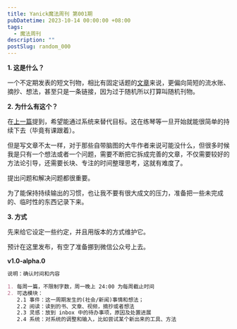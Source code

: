 ```yaml
---
title: Yanick魔法周刊 第001期
pubDatetime: 2023-10-14 00:00:00 +08:00
tags:
  - 魔法周刊
description: ""
postSlug: random_000
---
```


**1. 这是什么？**

一个不定期发表的短文刊物，相比有固定话题的[文章](https://blog.sakanano.moe/posts/)来说，更偏向简短的流水账、摘抄、想法，甚至只是一条链接，因为过于随机所以打算叫随机刊物。

**2. 为什么有这个？**

在[上一篇](https://blog.sakanano.moe/posts/2024_use_system_first/)提到，希望能通过系统来替代目标。这在练琴等一旦开始就能很简单的持续下去（毕竟有课跟着）。

但是写文章不太一样，对于那些自带脑图的大牛作者来说可能没什么，但很多时候我是只有一个想法或者一个问题，需要不断把它拆成完善的文章，不仅需要较好的方法论引导，还需要长块、专注的时间整理思考，这就有难度了。

提出问题和解决问题都很重要。

为了能保持持续输出的习惯，也让我不要有很大成文的压力，准备把一些未完成的、临时性的东西记录下来。

**3. 方式**

先来给它设定一些约定，并且用版本的方式维护它。

预计在这里发布，有空了准备挪到微信公众号上去。

**v1.0-alpha.0**

```markdown
说明：确认时间和内容

1. 每周一篇，不限制字数，周一晚上 24:00 为每周截止时间
2. 可选模块：
   2.1 事件：这一周期发生的(社会/新闻)事情和想法；
   2.2 阅读：读到的书、文章、视频，摘抄或者想法
   2.3 灵感：放到 inbox 中的待办事项，原因及处置进展
   2.4 系统：对系统的调整和输入，比如尝试某个新出来的工具、方法
```

